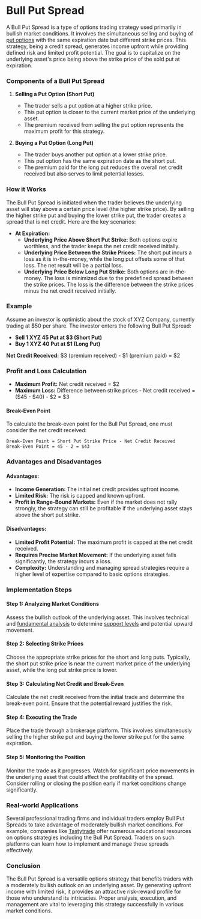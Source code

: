 # Bull Put Spread

A Bull Put Spread is a type of options trading strategy used primarily in bullish market conditions. It involves the simultaneous selling and buying of [put options](../p/put_options.md) with the same expiration date but different strike prices. This strategy, being a credit spread, generates income upfront while providing defined risk and limited profit potential. The goal is to capitalize on the underlying asset's price being above the strike price of the sold put at expiration.

### Components of a Bull Put Spread

1. **Selling a Put Option (Short Put)**
    - The trader sells a put option at a higher strike price.
    - This put option is closer to the current market price of the underlying asset.
    - The premium received from selling the put option represents the maximum profit for this strategy.

2. **Buying a Put Option (Long Put)**
    - The trader buys another put option at a lower strike price.
    - This put option has the same expiration date as the short put.
    - The premium paid for the long put reduces the overall net credit received but also serves to limit potential losses.

### How it Works

The Bull Put Spread is initiated when the trader believes the underlying asset will stay above a certain price level (the higher strike price). By selling the higher strike put and buying the lower strike put, the trader creates a spread that is net credit. Here are the key scenarios:

- **At Expiration:**
    - **Underlying Price Above Short Put Strike:** Both options expire worthless, and the trader keeps the net credit received initially.
    - **Underlying Price Between the Strike Prices:** The short put incurs a loss as it is in-the-money, while the long put offsets some of that loss. The net result will be a partial loss.
    - **Underlying Price Below Long Put Strike:** Both options are in-the-money. The loss is minimized due to the predefined spread between the strike prices. The loss is the difference between the strike prices minus the net credit received initially.

### Example

Assume an investor is optimistic about the stock of XYZ Company, currently trading at $50 per share. The investor enters the following Bull Put Spread:

- **Sell 1 XYZ 45 Put at $3 (Short Put)**
- **Buy 1 XYZ 40 Put at $1 (Long Put)**

**Net Credit Received:** $3 (premium received) - $1 (premium paid) = $2

### Profit and Loss Calculation

- **Maximum Profit:** Net credit received = $2
- **Maximum Loss:** Difference between strike prices - Net credit received = ($45 - $40) - $2 = $3

#### Break-Even Point

To calculate the break-even point for the Bull Put Spread, one must consider the net credit received:

    Break-Even Point = Short Put Strike Price - Net Credit Received
    Break-Even Point = 45 - 2 = $43

### Advantages and Disadvantages

#### Advantages:
- **Income Generation:** The initial net credit provides upfront income.
- **Limited Risk:** The risk is capped and known upfront.
- **Profit in Range-Bound Markets:** Even if the market does not rally strongly, the strategy can still be profitable if the underlying asset stays above the short put strike.

#### Disadvantages:
- **Limited Profit Potential:** The maximum profit is capped at the net credit received.
- **Requires Precise Market Movement:** If the underlying asset falls significantly, the strategy incurs a loss.
- **Complexity:** Understanding and managing spread strategies require a higher level of expertise compared to basic options strategies.

### Implementation Steps

#### Step 1: Analyzing Market Conditions

Assess the bullish outlook of the underlying asset. This involves technical and [fundamental analysis](../f/fundamental_analysis.md) to determine [support levels](../s/support_levels.md) and potential upward movement.

#### Step 2: Selecting Strike Prices

Choose the appropriate strike prices for the short and long puts. Typically, the short put strike price is near the current market price of the underlying asset, while the long put strike price is lower.

#### Step 3: Calculating Net Credit and Break-Even

Calculate the net credit received from the initial trade and determine the break-even point. Ensure that the potential reward justifies the risk.

#### Step 4: Executing the Trade

Place the trade through a brokerage platform. This involves simultaneously selling the higher strike put and buying the lower strike put for the same expiration.

#### Step 5: Monitoring the Position

Monitor the trade as it progresses. Watch for significant price movements in the underlying asset that could affect the profitability of the spread. Consider rolling or closing the position early if market conditions change significantly.

### Real-world Applications

Several professional trading firms and individual traders employ Bull Put Spreads to take advantage of moderately bullish market conditions. For example, companies like [Tastytrade](https://www.tastytrade.com/) offer numerous educational resources on options strategies including the Bull Put Spread. Traders on such platforms can learn how to implement and manage these spreads effectively.

### Conclusion

The Bull Put Spread is a versatile options strategy that benefits traders with a moderately bullish outlook on an underlying asset. By generating upfront income with limited risk, it provides an attractive risk-reward profile for those who understand its intricacies. Proper analysis, execution, and management are vital to leveraging this strategy successfully in various market conditions.